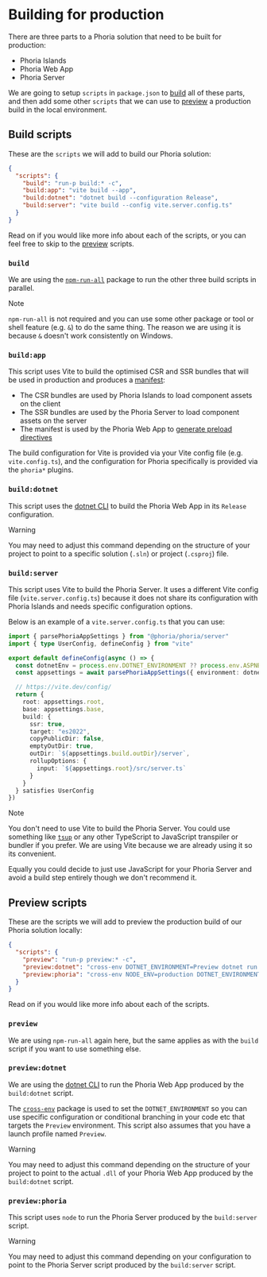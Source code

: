 # Building for production

There are three parts to a Phoria solution that need to be built for production:

* Phoria Islands
* Phoria Web App
* Phoria Server

We are going to setup `scripts` in `package.json` to [build](#build-scripts) all of these parts, and then add some other `scripts` that we can use to [preview](#preview-scripts) a production build in the local environment.

## Build scripts

These are the `scripts` we will add to build our Phoria solution:

```json
{
  "scripts": {
    "build": "run-p build:* -c",
    "build:app": "vite build --app",
    "build:dotnet": "dotnet build --configuration Release",
    "build:server": "vite build --config vite.server.config.ts"
  }
}
```

Read on if you would like more info about each of the scripts, or you can feel free to skip to the [preview](#preview-scripts) scripts.

### `build`

We are using the [`npm-run-all`](https://github.com/mysticatea/npm-run-all) package to run the other three build scripts in parallel.

> [!NOTE]
> `npm-run-all` is not required and you can use some other package or tool or shell feature (e.g. `&`) to do the same thing. The reason we are using it is because `&` doesn't work consistently on Windows.

### `build:app`

This script uses Vite to build the optimised CSR and SSR bundles that will be used in production and produces a [manifest](https://main.vite.dev/config/build-options.html#build-manifest):

* The CSR bundles are used by Phoria Islands to load component assets on the client
* The SSR bundles are used by the Phoria Server to load component assets on the server
* The manifest is used by the Phoria Web App to [generate preload directives](https://main.vite.dev/guide/ssr#generating-preload-directives)

The build configuration for Vite is provided via your Vite config file (e.g. `vite.config.ts`), and the configuration for Phoria specifically is provided via the `phoria*` plugins.

### `build:dotnet`

This script uses the [dotnet CLI](https://learn.microsoft.com/en-us/dotnet/core/tools/dotnet-build) to build the Phoria Web App in its `Release` configuration.

> [!WARNING]
> You may need to adjust this command depending on the structure of your project to point to a specific solution (`.sln`) or project (`.csproj`) file.

### `build:server`

This script uses Vite to build the Phoria Server. It uses a different Vite config file (`vite.server.config.ts`) because it does not share its configuration with Phoria Islands and needs specific configuration options.

Below is an example of a `vite.server.config.ts` that you can use:

```ts
import { parsePhoriaAppSettings } from "@phoria/phoria/server"
import { type UserConfig, defineConfig } from "vite"

export default defineConfig(async () => {
  const dotnetEnv = process.env.DOTNET_ENVIRONMENT ?? process.env.ASPNETCORE_ENVIRONMENT ?? "Development"
  const appsettings = await parsePhoriaAppSettings({ environment: dotnetEnv })

  // https://vite.dev/config/
  return {
    root: appsettings.root,
    base: appsettings.base,
    build: {
      ssr: true,
      target: "es2022",
      copyPublicDir: false,
      emptyOutDir: true,
      outDir: `${appsettings.build.outDir}/server`,
      rollupOptions: {
        input: `${appsettings.root}/src/server.ts`
      }
    }
  } satisfies UserConfig
})
```

> [!NOTE]
> You don't need to use Vite to build the Phoria Server. You could use something like [`tsup`](https://github.com/egoist/tsup) or any other TypeScript to JavaScript transpiler or bundler if you prefer. We are using Vite because we are already using it so its convenient.
>
> Equally you could decide to just use JavaScript for your Phoria Server and avoid a build step entirely though we don't recommend it.

## Preview scripts

These are the scripts we will add to preview the production build of our Phoria solution locally:

```json
{
  "scripts": {
    "preview": "run-p preview:* -c",
    "preview:dotnet": "cross-env DOTNET_ENVIRONMENT=Preview dotnet run ./WebApp/bin/Release/net9.0/WebApp.dll --launch-profile Preview",
    "preview:phoria": "cross-env NODE_ENV=production DOTNET_ENVIRONMENT=Preview node ./ui/dist/server/server.js"
  }
}
```

Read on if you would like more info about each of the scripts.

### `preview`

We are using `npm-run-all` again here, but the same applies as with the `build` script if you want to use something else.


### `preview:dotnet`

We are using the [dotnet CLI](https://learn.microsoft.com/en-us/dotnet/core/tools/dotnet-run) to run the Phoria Web App produced by the `build:dotnet` script.

The [`cross-env`](https://github.com/kentcdodds/cross-env) package is used to set the `DOTNET_ENVIRONMENT` so you can use specific configuration or conditional branching in your code etc that targets the `Preview` environment. This script also assumes that you have a launch profile named `Preview`.

> [!WARNING]
> You may need to adjust this command depending on the structure of your project to point to the actual `.dll` of your Phoria Web App produced by the `build:dotnet` script.

### `preview:phoria`

This script uses `node` to run the Phoria Server produced by the `build:server` script.

> [!WARNING]
> You may need to adjust this command depending on your configuration to point to the Phoria Server script produced by the `build:server` script.
